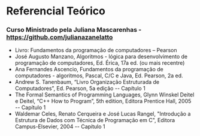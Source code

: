 # Referencial Teórico

### Curso Ministrado pela Juliana Mascarenhas - https://github.com/julianazanelatto

- Livro: Fundamentos da programação de computadores – Pearson
- José Augusto Manzano, Algoritmos -
  lógica para desenvolvimento de programação de computadores, Ed. Érica,
  17a ed. (ou mais recentre)
- Ana Fernandes
  Ascencio, Fundamentos da programação de computadores - algoritmos,
  Pascal, C/C e Java, Ed. Pearson, 2a ed.
- Andrew S. Tanenbaum, “Livro Organização Estruturada de Computadores”,
  Ed. Pearson, 5a edição -- Capítulo 1
- The Formal Semantics of Programming Languages, Glynn Winskel Deitel
  e Deitel, “C++ How to Program”, 5th edition, Editora Prentice Hall, 2005 --
  Capítulo 1
- Waldemar Celes, Renato Cerqueira e José Lucas Rangel,
  "Introdução a Estrutura de Dados com Técnica de Programação em C",
  Editora Campus-Elsevier, 2004 -- Capítulo 1
